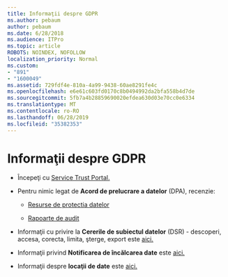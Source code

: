 ```yaml
---
title: Informaţii despre GDPR
ms.author: pebaum
author: pebaum
ms.date: 6/28/2018
ms.audience: ITPro
ms.topic: article
ROBOTS: NOINDEX, NOFOLLOW
localization_priority: Normal
ms.custom:
- "891"
- "1600049"
ms.assetid: 729fdf4e-810a-4a99-9438-60ae8291fe4c
ms.openlocfilehash: e6e61c603fd0170c8b0494992da2bfa558b4d7de
ms.sourcegitcommit: 5fb7a4b28859690020efdea630d03e70cc0e6334
ms.translationtype: MT
ms.contentlocale: ro-RO
ms.lasthandoff: 06/28/2019
ms.locfileid: "35382353"
---
```

# <a name="information-about-gdpr"></a>Informaţii despre GDPR

- Începeţi cu [Service Trust Portal.](https://servicetrust.microsoft.com/ViewPage/GDPRGetStarted)

- Pentru nimic legat de **Acord de prelucrare a datelor** (DPA), recenzie:

  - [Resurse de protectia datelor](https://servicetrust.microsoft.com/ViewPage/TrustDocuments)

  - [Rapoarte de audit](https://servicetrust.microsoft.com/ViewPage/MSComplianceGuide)

- Informaţii cu privire la **Cererile de subiectul datelor** (DSR) - descoperi, accesa, corecta, limita, şterge, export este [aici.](https://docs.microsoft.com/microsoft-365/compliance/gdpr-dsr-office365)

- Informaţii privind **Notificarea de încălcarea date** este [aici.](https://servicetrust.microsoft.com/ViewPage/GDPRBreach)

- Informaţii despre **locaţii de date** este [aici.](https://products.office.com/where-is-your-data-located?ms.officeurl=datamaps&amp;geo=All#All)
